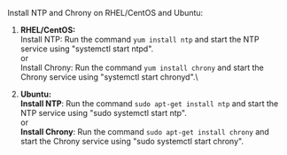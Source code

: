 Install NTP and Chrony on RHEL/CentOS and Ubuntu:

1.  **RHEL/CentOS:**\
Install NTP: Run the command `yum install ntp` and start the NTP service using "systemctl start ntpd".\
or\
Install Chrony: Run the command `yum install chrony` and start the Chrony service using "systemctl start chronyd".\

2.  **Ubuntu:**\
**Install NTP**: Run the command `sudo apt-get install ntp` and start the NTP service using "sudo systemctl start ntp".\
or\
**Install Chrony**: Run the command `sudo apt-get install chrony` and start the Chrony service using "sudo systemctl start chrony".

